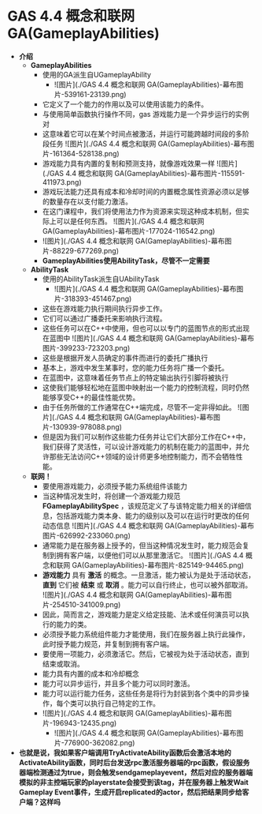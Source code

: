 # GAS 4.4 概念和联网 GA(GameplayAbilities)
- **介绍**
    - **GameplayAbilities**
        - 使用的GA派生自UGameplayAbility
            -  ![图片](./GAS 4.4 概念和联网 GA(GameplayAbilities)-幕布图片-539161-23139.png)
        - 它定义了一个能力的作用以及可以使用该能力的条件。
        - 与使用简单函数执行操作不同，gas 游戏能力是一个异步运行的实例对
        - 这意味着它可以在某个时间点被激活，并运行可能跨越时间段的多阶段任务 ![图片](./GAS 4.4 概念和联网 GA(GameplayAbilities)-幕布图片-161364-528138.png)
        - 游戏能力具有内置的复制和预测支持，就像游戏效果一样 ![图片](./GAS 4.4 概念和联网 GA(GameplayAbilities)-幕布图片-115591-411973.png)
        - 游戏玩法能力还具有成本和冷却时间的内置概念属性资源必须以足够的数量存在以支付能力激活。
        - 在这门课程中，我们将使用法力作为资源来实现这种成本机制，但实际上可以是任何东西。 ![图片](./GAS 4.4 概念和联网 GA(GameplayAbilities)-幕布图片-177024-116542.png)
        -  ![图片](./GAS 4.4 概念和联网 GA(GameplayAbilities)-幕布图片-88229-677269.png)
        - **GameplayAbilities使用AbilityTask，尽管不一定需要**
    - **AbilityTask**
        - 使用的AbilityTask派生自UAbilityTask
            -  ![图片](./GAS 4.4 概念和联网 GA(GameplayAbilities)-幕布图片-318393-451467.png)
        - 这些在游戏能力执行期间执行异步工作。
        - 它们可以通过广播委托来影响执行流程。
        - 这些任务可以在C++中使用，但也可以以专门的蓝图节点的形式出现在蓝图中 ![图片](./GAS 4.4 概念和联网 GA(GameplayAbilities)-幕布图片-399233-723203.png)
        - 这些是根据开发人员确定的事件而进行的委托广播执行
        - 基本上，游戏中发生某事时，您的能力任务将广播一个委托。
        - 在蓝图中，这意味着任务节点上的特定输出执行引脚将被执行
        - 这使我们能够轻松地在蓝图中映射出一个能力的控制流程，同时仍然能够享受C++的最佳性能优势。
        - 由于任务所做的工作通常在C++端完成，尽管不一定非得如此。 ![图片](./GAS 4.4 概念和联网 GA(GameplayAbilities)-幕布图片-130939-978088.png)
        - 但是因为我们可以制作这些能力任务并让它们大部分工作在C++中，我们获得了灵活性，可以设计游戏能力的机制在能力的蓝图中，并允许那些无法访问C++领域的设计师更多地控制能力，而不会牺牲性能。
    - **联网！**
        - 要使用游戏能力，必须授予能力系统组件该能力
        - 当这种情况发生时，将创建一个游戏能力规范 **FGameplayAbilitySpec** ，该规范定义了与该特定能力相关的详细信息，包括游戏能力类本身、能力的级别以及可以在运行时更改的任何动态信息 ![图片](./GAS 4.4 概念和联网 GA(GameplayAbilities)-幕布图片-626992-233060.png)
        - 通常能力是在服务器上授予的，但当这种情况发生时，能力规范会复制到拥有客户端，以便他们可以从那里激活它。 ![图片](./GAS 4.4 概念和联网 GA(GameplayAbilities)-幕布图片-825149-94465.png)
        - **游戏能力** 具有 **激活** 的概念。一旦激活，能力被认为是处于活动状态， **直到** 它们被 **结束** 或 **取消** 。能力可以自行终止，也可以被外部取消。 ![图片](./GAS 4.4 概念和联网 GA(GameplayAbilities)-幕布图片-254510-341009.png)
        - 因此，简而言之，游戏能力是定义给定技能、法术或任何演员可以执行的能力的类。
        - 必须授予能力系统组件能力才能使用，我们在服务器上执行此操作，此时授予能力规范，并复制到拥有客户端。
        - 要使用一项能力，必须激活它。然后，它被视为处于活动状态，直到结束或取消。
        - 能力具有内置的成本和冷却概念
        - 能力可以异步运行，并且多个能力可以同时激活。
        - 能力可以运行能力任务，这些任务是将行为封装到各个类中的异步操作，每个类可以执行自己特定的工作。
        -  ![图片](./GAS 4.4 概念和联网 GA(GameplayAbilities)-幕布图片-196943-12435.png)
            -  ![图片](./GAS 4.4 概念和联网 GA(GameplayAbilities)-幕布图片-776900-362082.png)
- **也就是说，我如果客户端调用TryActivateAbility函数后会激活本地的ActivateAbility函数，同时后台发送rpc激活服务器端的rpc函数，假设服务器端检测通过为true，则会触发sendgameplayevent，然后对应的服务器端模拟的非主控端玩家的playerstate会接受到该tag，并在服务器上触发Wait Gameplay Event事件，生成开启replicated的actor，然后把结果同步给客户端？这样吗**